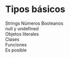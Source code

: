 # Tipos básicos

Strings	
Números	
Booleanos	
null y undefined	
Objetos literales	
Clases	
Funciones	
Es posible
